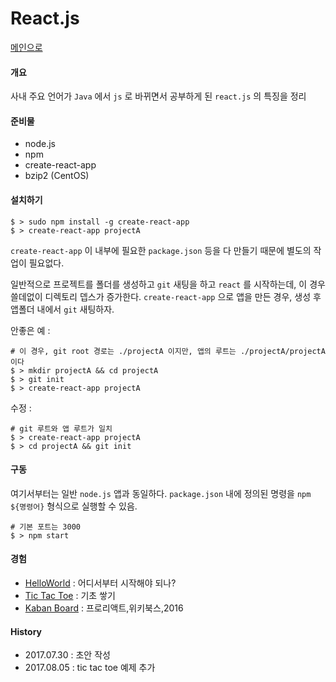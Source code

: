 # React.js

[메인으로](https://github.com/juneyoung/DEV-INFOS)

#### 개요

사내 주요 언어가 `Java` 에서 `js` 로 바뀌면서 공부하게 된 `react.js` 의 특징을 정리

#### 준비물
- node.js
- npm
- create-react-app
- bzip2 (CentOS) 

#### 설치하기

```
$ > sudo npm install -g create-react-app
$ > create-react-app projectA
```
 `create-react-app` 이 내부에 필요한 `package.json` 등을 다 만들기 때문에 별도의 작업이 필요없다.

 일반적으로 프로젝트를 폴더를 생성하고 `git` 새팅을 하고 `react` 를 시작하는데, 이 경우 쓸데없이 디렉토리 뎁스가 증가한다. `create-react-app` 으로 앱을 만든 경우, 생성 후 앱폴더 내에서 `git` 새팅하자.
 
 안좋은 예 :
 ```
 # 이 경우, git root 경로는 ./projectA 이지만, 앱의 루트는 ./projectA/projectA 이다
 $ > mkdir projectA && cd projectA
 $ > git init
 $ > create-react-app projectA
 ```
 수정 :
 ```
 # git 루트와 앱 루트가 일치
 $ > create-react-app projectA
 $ > cd projectA && git init
 ```
#### 구동
 여기서부터는 일반 `node.js` 앱과 동일하다. `package.json` 내에 정의된 명령을 `npm ${명령어}` 형식으로 실행할 수 있음.
 ```
 # 기본 포트는 3000
 $ > npm start 
 ```
 
 #### 경험
 - [HelloWorld](https://github.com/juneyoung/DEV-INFOS/blob/master/reactjs/experience/hello-react.md) : 어디서부터 시작해야 되나?
 - [Tic Tac Toe](https://github.com/juneyoung/DEV-INFOS/blob/master/reactjs/experience/tic-tac-toe.md) : 기초 쌓기
 - [Kaban Board](https://github.com/juneyoung/DEV-INFOS/blob/master/reactjs/experience/kanban.md) : 프로리액트,위키북스,2016
 
 #### History
 - 2017.07.30 : 초안 작성
 - 2017.08.05 : tic tac toe 예제 추가

